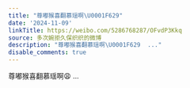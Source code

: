 ```yaml
---
title: "尊嘟猴喜翻慕瑶啊\U0001F629"
date: '2024-11-09'
linkTitle: https://weibo.com/5286768287/OFvdP3Kkq
source: 多次婉拒久保织织的微博
description: "尊嘟猴喜翻慕瑶啊\U0001F629  ..."
disable_comments: true
---
```

尊嘟猴喜翻慕瑶啊😩  ...